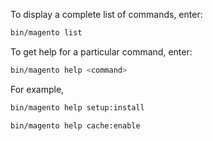 To display a complete list of commands, enter:

```bash
bin/magento list
```

To get help for a particular command, enter:

```bash
bin/magento help <command>
```

For example,

```bash
bin/magento help setup:install
```
```bash
bin/magento help cache:enable
```

